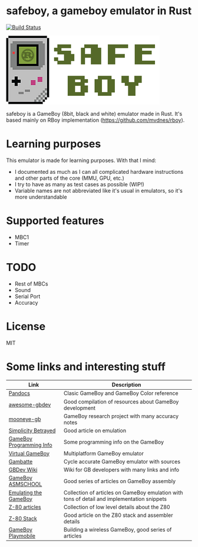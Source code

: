 safeboy, a gameboy emulator in Rust
====

[![Build Status](https://travis-ci.com/albertofem/safeboy.svg?token=ydDBs98aEyX2bMHcZpEx&branch=master)](https://travis-ci.com/albertofem/safeboy)

![Safeboy Logo](https://raw.githubusercontent.com/albertofem/safeboy/master/logo.png?token=AAY_gE9KhnJZpdV37GtHCtK0iQXJ_WJPks5Wt1c1wA%3D%3D)

safeboy is a GameBoy (8bit, black and white) emulator made in Rust. It's based mainly on RBoy implementation (https://github.com/mvdnes/rboy).

# Learning purposes

This emulator is made for learning purposes. With that I mind:

* I documented as much as I can all complicated hardware instructions and other parts of the core (MMU, GPU, etc.)
* I try to have as many as test cases as possible (WIP!)
* Variable names are not abbreviated like it's usual in emulators, so it's more understandable

# Supported features

* MBC1
* Timer

# TODO

* Rest of MBCs
* Sound
* Serial Port
* Accuracy

# License

MIT

# Some links and interesting stuff

| Link | Description |
| --- | --- |
| [Pandocs](http://problemkaputt.de/pandocs.htm)| Clasic GameBoy and GameBoy Color reference |
| [awesome-gbdev](https://github.com/avivace/awesome-gbdev) | Good compilation of resources about GameBoy development |
| [mooneye-gb](https://github.com/Gekkio/mooneye-gb) | GameBoy research project with many accuracy notes |
| [Simplicity Betrayed](http://queue.acm.org/detail.cfm?id=1755886) | Good article on emulation |
| [GameBoy Programming Info](http://fms.komkon.org/GameBoy/Tech/Software.html) | Some programming info on the GameBoy |
| [Virtual GameBoy](http://fms.komkon.org/VGB/) | Multiplatform GameBoy emulator |
| [Gambatte](https://github.com/sinamas/gambatte) | Cycle accurate GameBoy emulator with sources |
| [GBDev Wiki](http://gbdev.gg8.se/wiki/articles/Main_Page) | Wiki for GB developers with many links and info |
| [GameBoy ASMSCHOOL](http://gameboy.mongenel.com/asmschool.html) | Good series of articles on GameBoy assembly |
| [Emulating the GameBoy](http://www.codeslinger.co.uk/pages/projects/gameboy.html) | Collection of articles on GameBoy emulation with tons of detail and implementation snippets |
| [Z-80 articles](http://www.righto.com/search/label/Z-80) | Collection of low level details about the Z80 |
| [Z-80 Stack](http://www.smspower.org/Development/Stack) | Good article on the Z80 stack and assembler details |
| [GameBoy Playmobile](http://www.rickard.gunee.com/projects/playmobile/html/index.html) | Building a wireless GameBoy, good series of articles |